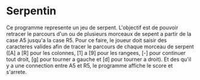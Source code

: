 # Serpentin
Ce programme represente un jeu de serpent. L'objectif est de pouvoir retracer le parcours d'un ou de plusieurs morceaux de sepent a partir de la case A5 jusqu'a la case R5. Pour ce faire, le joueur doit saisir des caracteres valides afin de tracer le parcours de chaque morceau de serpent ([A] a [R] pour les colonnes, [1] a [9] pour les rangees, [-] pour continuer tout droit, [g] pour tourner a gauche et [d] pour tourner a droit). Et des qu'il y a une connection entre A5 et R5, le programme affiche le score et s'arrete.
